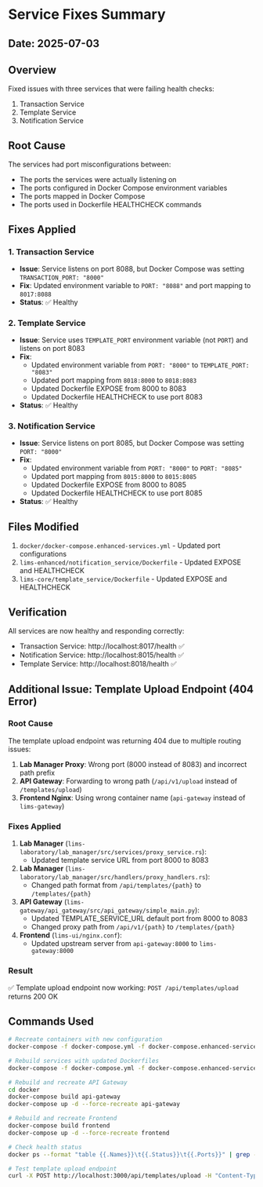 # Service Fixes Summary

## Date: 2025-07-03

## Overview
Fixed issues with three services that were failing health checks:
1. Transaction Service
2. Template Service  
3. Notification Service

## Root Cause
The services had port misconfigurations between:
- The ports the services were actually listening on
- The ports configured in Docker Compose environment variables
- The ports mapped in Docker Compose
- The ports used in Dockerfile HEALTHCHECK commands

## Fixes Applied

### 1. Transaction Service
- **Issue**: Service listens on port 8088, but Docker Compose was setting `TRANSACTION_PORT: "8000"`
- **Fix**: Updated environment variable to `PORT: "8088"` and port mapping to `8017:8088`
- **Status**: ✅ Healthy

### 2. Template Service
- **Issue**: Service uses `TEMPLATE_PORT` environment variable (not `PORT`) and listens on port 8083
- **Fix**: 
  - Updated environment variable from `PORT: "8000"` to `TEMPLATE_PORT: "8083"`
  - Updated port mapping from `8018:8000` to `8018:8083`
  - Updated Dockerfile EXPOSE from 8000 to 8083
  - Updated Dockerfile HEALTHCHECK to use port 8083
- **Status**: ✅ Healthy

### 3. Notification Service
- **Issue**: Service listens on port 8085, but Docker Compose was setting `PORT: "8000"`
- **Fix**: 
  - Updated environment variable from `PORT: "8000"` to `PORT: "8085"`
  - Updated port mapping from `8015:8000` to `8015:8085`
  - Updated Dockerfile EXPOSE from 8000 to 8085
  - Updated Dockerfile HEALTHCHECK to use port 8085
- **Status**: ✅ Healthy

## Files Modified
1. `docker/docker-compose.enhanced-services.yml` - Updated port configurations
2. `lims-enhanced/notification_service/Dockerfile` - Updated EXPOSE and HEALTHCHECK
3. `lims-core/template_service/Dockerfile` - Updated EXPOSE and HEALTHCHECK

## Verification
All services are now healthy and responding correctly:
- Transaction Service: http://localhost:8017/health ✅
- Notification Service: http://localhost:8015/health ✅
- Template Service: http://localhost:8018/health ✅

## Additional Issue: Template Upload Endpoint (404 Error)

### Root Cause
The template upload endpoint was returning 404 due to multiple routing issues:
1. **Lab Manager Proxy**: Wrong port (8000 instead of 8083) and incorrect path prefix
2. **API Gateway**: Forwarding to wrong path (`/api/v1/upload` instead of `/templates/upload`)
3. **Frontend Nginx**: Using wrong container name (`api-gateway` instead of `lims-gateway`)

### Fixes Applied
1. **Lab Manager** (`lims-laboratory/lab_manager/src/services/proxy_service.rs`):
   - Updated template service URL from port 8000 to 8083
2. **Lab Manager** (`lims-laboratory/lab_manager/src/handlers/proxy_handlers.rs`):
   - Changed path format from `/api/templates/{path}` to `/templates/{path}`
3. **API Gateway** (`lims-gateway/api_gateway/src/api_gateway/simple_main.py`):
   - Updated TEMPLATE_SERVICE_URL default port from 8000 to 8083
   - Changed proxy path from `/api/v1/{path}` to `/templates/{path}`
4. **Frontend** (`lims-ui/nginx.conf`):
   - Updated upstream server from `api-gateway:8000` to `lims-gateway:8000`

### Result
✅ Template upload endpoint now working: `POST /api/templates/upload` returns 200 OK

## Commands Used
```bash
# Recreate containers with new configuration
docker-compose -f docker-compose.yml -f docker-compose.enhanced-services.yml up -d --force-recreate notification-service template-service transaction-service

# Rebuild services with updated Dockerfiles
docker-compose -f docker-compose.yml -f docker-compose.enhanced-services.yml build notification-service template-service

# Rebuild and recreate API Gateway
cd docker
docker-compose build api-gateway
docker-compose up -d --force-recreate api-gateway

# Rebuild and recreate Frontend
docker-compose build frontend
docker-compose up -d --force-recreate frontend

# Check health status
docker ps --format "table {{.Names}}\t{{.Status}}\t{{.Ports}}" | grep -E "lims-notification|lims-templates|lims-transactions"

# Test template upload endpoint
curl -X POST http://localhost:3000/api/templates/upload -H "Content-Type: application/json" -d '{"test": "data"}'
``` 